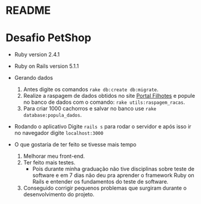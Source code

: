 # README

# Desafio PetShop

* Ruby version 
  2.4.1

* Ruby on Rails version
	5.1.1

* Gerando dados
	1. Antes digite os comandos `rake db:create db:migrate`.
	2. Realize a raspagem de dados obtidos no site [Portal Filhotes](http://www.portalfilhotes.com.br/racas-de-a-z/) e popule no banco de dados com o comando: `rake utils:raspagem_racas`.
	3. Para criar 1000 cachorros e salvar no banco use `rake database:popula_dados`.

* Rodando o aplicativo
	Digite `rails s` para rodar o servidor e após isso ir no navegador digite `localhost:3000`

* O que gostaria de ter feito se tivesse mais tempo
	1. Melhorar meu front-end.
	2. Ter feito mais testes.
		- Pois durante minha graduação não tive disciplinas sobre teste de software e em 7 dias não deu pra aprender o framework Ruby on Rails e entender os fundamentos do teste de software.
	3. Conseguido corrigir pequenos problemas que surgiram durante o desenvolvimento do projeto. 

	

